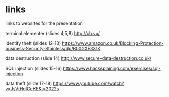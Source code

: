 # links
links to websites for the presentation

terminal elementer (slides 4,5,8)
http://cb.vu/

identify theft (slides 12-13)
https://www.amazon.co.uk/Blocking-Protection-business-Security-Stainless/dp/B00GXE331K

data destruction (slide 14)
http://www.secure-data-destruction.co.uk/


SQL injection (slides 15-16)
https://www.hacksplaining.com/exercises/sql-injection

data theft (slide 17-18)
https://www.youtube.com/watch?v=JsVtHqICeKE&t=2022s
